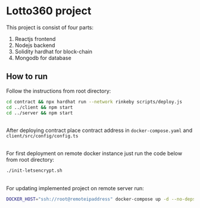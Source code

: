 # Lotto360 project

This project is consist of four parts:

1. Reactjs frontend
2. Nodejs backend
3. Solidity hardhat for block-chain
4. Mongodb for database

## How to run

Follow the instructions from root directory:

```bash
cd contract && npx hardhat run --network rinkeby scripts/deploy.js
cd ../client && npm start
cd ../server && npm start
```

\
After deploying contract place contract address in `docker-compose.yaml` and `client/src/config/config.ts`

\
For first deployment on remote docker instance just run the code below from root directory:

```bash
./init-letsencrypt.sh
```

\
For updating implemented project on remote server run:

```bash
DOCKER_HOST="ssh://root@remoteipaddress" docker-compose up -d --no-deps --build
```
